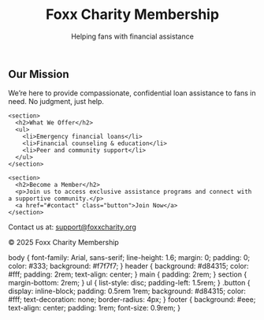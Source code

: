 <!DOCTYPE html>
<html lang="en">
<head>
  <meta charset="UTF-8" />
  <meta name="viewport" content="width=device-width, initial-scale=1.0" />
  <title>Foxx Charity Membership</title>
  <link rel="stylesheet" href="style.css" />
</head>
<body>
  <header>
    <h1>Foxx Charity Membership</h1>
    <p>Helping fans with financial assistance</p>
  </header>

  <main>
    <section>
      <h2>Our Mission</h2>
      <p>We’re here to provide compassionate, confidential loan assistance to fans in need. No judgment, just help.</p>
    </section>

    <section>
      <h2>What We Offer</h2>
      <ul>
        <li>Emergency financial loans</li>
        <li>Financial counseling & education</li>
        <li>Peer and community support</li>
      </ul>
    </section>

    <section>
      <h2>Become a Member</h2>
      <p>Join us to access exclusive assistance programs and connect with a supportive community.</p>
      <a href="#contact" class="button">Join Now</a>
    </section>
  </main>

  <footer id="contact">
    <p>Contact us at: <a href="mailto:support@foxxcharity.org">support@foxxcharity.org</a></p>
    <p>&copy; 2025 Foxx Charity Membership</p>
  </footer>
</body>
</html>
body {
  font-family: Arial, sans-serif;
  line-height: 1.6;
  margin: 0;
  padding: 0;
  color: #333;
  background: #f7f7f7;
}
header {
  background: #d84315;
  color: #fff;
  padding: 2rem;
  text-align: center;
}
main {
  padding: 2rem;
}
section {
  margin-bottom: 2rem;
}
ul {
  list-style: disc;
  padding-left: 1.5rem;
}
.button {
  display: inline-block;
  padding: 0.5rem 1rem;
  background: #d84315;
  color: #fff;
  text-decoration: none;
  border-radius: 4px;
}
footer {
  background: #eee;
  text-align: center;
  padding: 1rem;
  font-size: 0.9rem;
}
